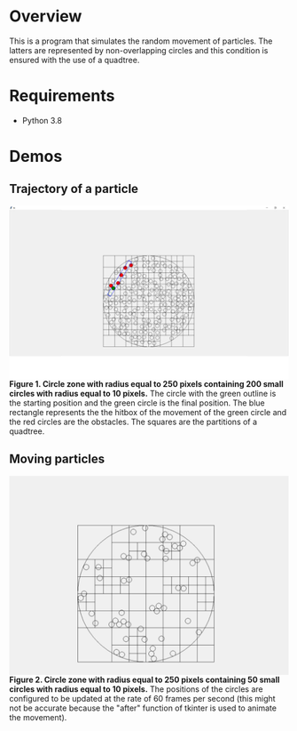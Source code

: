 # Overview
This is a program that simulates the random movement of particles. The latters are represented by non-overlapping circles and this condition is ensured with the use of a quadtree.

# Requirements
- Python 3.8

# Demos
## Trajectory of a particle
<div>
  <img src="Demo/particle_demo1.png" align="center">
  <figcaption><b>Figure 1. Circle zone with radius equal to 250 pixels containing 200 small circles with radius equal to 10 pixels.</b> The circle with the green outline is the starting position and the green circle is the final position. The blue rectangle represents the the hitbox of the movement of the green circle and the red circles are the obstacles. The squares are the partitions of a quadtree.
  </figcaption>
</div>

## Moving particles
<div>
  <img src="Demo/particle_demo2.gif" align="center">
  
  <figcaption><b>Figure 2. Circle zone with radius equal to 250 pixels containing 50 small circles with radius equal to 10 pixels.</b> The positions of the circles are configured to be updated at the rate of 60 frames per second (this might not be accurate because the "after" function of tkinter is used to animate the movement).
  </figcaption>
</div>

